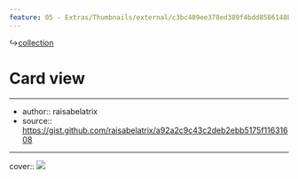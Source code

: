 ```yaml
---
feature: 05 - Extras/Thumbnails/external/c3bc409ee378ed389f4bdd8586148b1d.png
---
```

↪[collection](collection.md)

# Card view

---

- author:: raisabelatrix
- source:: https://gist.github.com/raisabelatrix/a92a2c9c43c2deb2ebb5175f11631608

---

cover:: ![](https://i.imgur.com/YN56k3S.png)

```css

```
